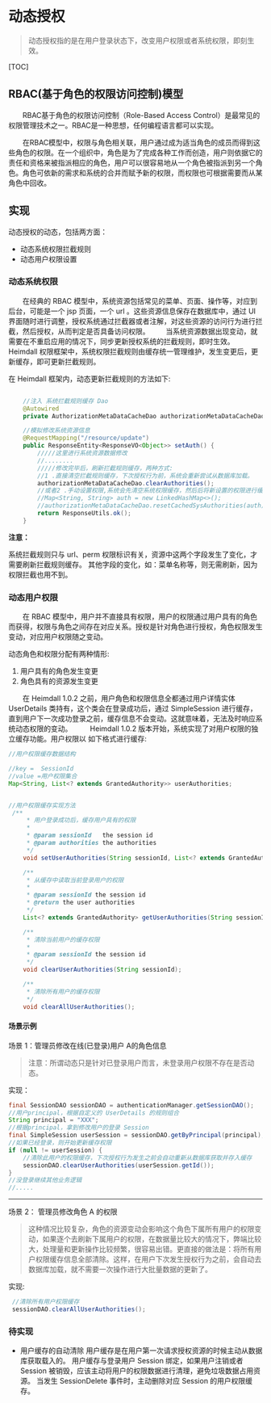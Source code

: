 # 动态授权

> 动态授权指的是在用户登录状态下，改变用户权限或者系统权限，即刻生效。


[TOC]



## RBAC(基于角色的权限访问控制)模型

&emsp;&emsp;RBAC基于角色的权限访问控制（Role-Based Access Control）是最常见的权限管理技术之一。RBAC是一种思想，任何编程语言都可以实现。

&emsp;&emsp;在RBAC模型中，权限与角色相关联，用户通过成为适当角色的成员而得到这些角色的权限。在一个组织中，角色是为了完成各种工作而创造，用户则依据它的责任和资格来被指派相应的角色，用户可以很容易地从一个角色被指派到另一个角色。角色可依新的需求和系统的合并而赋予新的权限，而权限也可根据需要而从某角色中回收。

## 实现

动态授权的动态，包括两方面：

- 动态系统权限拦截规则
- 动态用户权限设置

### 动态系统权限
&emsp;&emsp;在经典的 RBAC 模型中，系统资源包括常见的菜单、页面、操作等，对应到后台，可能是一个 jsp 页面，一个 url 。这些资源信息保存在数据库中，通过 UI 界面随时进行调整，授权系统通过拦截器或者注解，对这些资源的访问行为进行拦截，然后授权，从而判定是否具备访问权限。
&emsp;&emsp;当系统资源数据出现变动，就需要在不重启应用的情况下，同步更新授权系统的拦截规则，即时生效。
&emsp;&emsp;Heimdall 权限框架中，系统权限拦截规则由缓存统一管理维护，发生变更后，更新缓存，即可更新拦截规则。


在 Heimdall 框架内，动态更新拦截规则的方法如下:
```java

	//注入 系统拦截规则缓存 Dao
	@Autowired
    private AuthorizationMetaDataCacheDao authorizationMetaDataCacheDao;

	//模拟修改系统资源信息
    @RequestMapping("/resource/update")
    public ResponseEntity<ResponseVO<Object>> setAuth() {
		/////这里进行系统资源数据修改
		//........
		/////修改完毕后，刷新拦截规则缓存，两种方式:
		//1 .直接清空拦截规则缓存，下次授权行为前，系统会重新尝试从数据库加载。
        authorizationMetaDataCacheDao.clearAuthorities();
        //或者2 .手动设置权限,系统会先清空系统权限缓存，然后后将新设置的权限进行缓存。
        //Map<String, String> auth = new LinkedHashMap<>();
        //authorizationMetaDataCacheDao.resetCachedSysAuthorities(auth);
        return ResponseUtils.ok();
    }


```

**注意：**

系统拦截规则只与 url、perm 权限标识有关，资源中这两个字段发生了变化，才需要刷新拦截规则缓存。
其他字段的变化，如：菜单名称等，则无需刷新，因为权限拦截也用不到。

### 动态用户权限

&emsp;&emsp;在 RBAC 模型中，用户并不直接具有权限，用户的权限通过用户具有的角色而获得，权限与角色之间存在对应关系。授权是针对角色进行授权，角色权限发生变动，对应用户权限随之变动。

动态角色和权限分配有两种情形:
1. 用户具有的角色发生变更
2. 角色具有的资源发生变更

&emsp;&emsp;在 Heimdall 1.0.2 之前，用户角色和权限信息全都通过用户详情实体 UserDetails 类持有，这个类会在登录成功后，通过 SimpleSession 进行缓存，直到用户下一次成功登录之前，缓存信息不会变动。这就意味着，无法及时响应系统动态权限的变动。
&emsp;&emsp; Heimdall 1.0.2 版本开始，系统实现了对用户权限的独立缓存功能。用户权限以 如下格式进行缓存:
```java
//用户权限缓存数据结构

//key =  SessionId
//value =用户权限集合
Map<String, List<? extends GrantedAuthority>> userAuthorities;


//用户权限缓存实现方法
 /**
     * 用户登录成功后，缓存用户具有的权限
     *
     * @param sessionId   the session id
     * @param authorities the authorities
     */
    void setUserAuthorities(String sessionId, List<? extends GrantedAuthority> authorities);

    /**
     * 从缓存中读取当前登录用户的权限
     *
     * @param sessionId the session id
     * @return the user authorities
     */
    List<? extends GrantedAuthority> getUserAuthorities(String sessionId);

    /**
     * 清除当前用户的缓存权限
     *
     * @param sessionId the session id
     */
    void clearUserAuthorities(String sessionId);

    /**
     * 清除所有用户的缓存权限
     */
    void clearAllUserAuthorities();

```



#### 场景示例
场景 1：管理员修改在线(已登录)用户 A的角色信息

>注意：所谓动态只是针对已登录用户而言，未登录用户权限不存在是否动态。

实现：

```java
final SessionDAO sessionDAO = authenticationManager.getSessionDAO();
//用户principal，根据自定义的 UserDetails 的规则组合
String principal = "XXX";
//根据principal，拿到修改用户的登录 Session
final SimpleSession userSession = sessionDAO.getByPrincipal(principal);
//如果已经登录，则开始更新缓存权限
if (null != userSession) {
	//清除此用户的权限缓存，下次授权行为发生之前会自动重新从数据库获取并存入缓存
	sessionDAO.clearUserAuthorities(userSession.getId());
}
//没登录继续其他业务逻辑
//.....
```



---
场景 2：
管理员修改角色 A 的权限

> 这种情况比较复杂，角色的资源变动会影响这个角色下属所有用户的权限变动，如果逐个去刷新下属用户的权限，在数据量比较大的情况下，弊端比较大，处理量和更新操作比较频繁，很容易出错。更直接的做法是：将所有用户权限缓存信息全部清除。这样，在用户下次发生授权行为之前，会自动去数据库加载，就不需要一次操作进行大批量数据的更新了。

实现:

```java
 //清除所有用户权限缓存
 sessionDAO.clearAllUserAuthorities();
```




### 待实现

- 用户缓存的自动清除
用户缓存是在用户第一次请求授权资源的时候主动从数据库获取载入的。
用户缓存与登录用户 Session 绑定，如果用户注销或者 Session 被销毁，应该主动将用户的权限数据进行清理，避免垃圾数据占用资源。
当发生 SessionDelete 事件时，主动删除对应 Session 的用户权限缓存。







